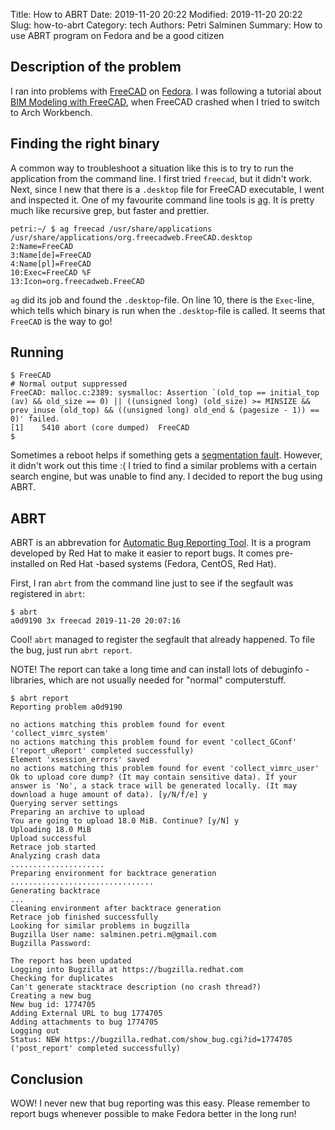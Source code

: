 Title: How to ABRT 
Date: 2019-11-20 20:22
Modified: 2019-11-20 20:22
Slug: how-to-abrt 
Category: tech
Authors: Petri Salminen
Summary: How to use ABRT program on Fedora and be a good citizen

## Description of the problem

I ran into problems with [FreeCAD](https://freecadweb.org) on [Fedora](https://getfedora.org). I was following a tutorial about [BIM Modeling with FreeCAD](https://www.freecadweb.org/wiki/Manual:BIM_modeling), when FreeCAD crashed when I tried to switch to Arch Workbench.

## Finding the right binary

A common way to troubleshoot a situation like this is to try to run the application from the command line. I first tried `freecad`, but it didn't work. Next, since I new that there is a `.desktop` file for FreeCAD executable, I went and inspected it. One of my favourite command line tools is [ag](https://github.com/ggreer/the_silver_searcher). It is pretty much like recursive grep, but faster and prettier.

```
petri:~/ $ ag freecad /usr/share/applications
/usr/share/applications/org.freecadweb.FreeCAD.desktop
2:Name=FreeCAD
3:Name[de]=FreeCAD
4:Name[pl]=FreeCAD
10:Exec=FreeCAD %F
13:Icon=org.freecadweb.FreeCAD
```

`ag` did its job and found the `.desktop`-file. On line 10, there is the `Exec`-line, which tells which binary is run when the `.desktop`-file is called. It seems that `FreeCAD` is the way to go!

## Running

```
$ FreeCAD
# Normal output suppressed
FreeCAD: malloc.c:2389: sysmalloc: Assertion `(old_top == initial_top (av) && old_size == 0) || ((unsigned long) (old_size) >= MINSIZE && prev_inuse (old_top) && ((unsigned long) old_end & (pagesize - 1)) == 0)' failed.
[1]    5410 abort (core dumped)  FreeCAD
$
```

Sometimes a reboot helps if something gets a [segmentation fault](https://en.wikipedia.org/wiki/Segmentation_fault). However, it didn't work out this time :( I tried to find a similar problems with a certain search engine, but was unable to find any. I decided to report the bug using ABRT.

## ABRT

ABRT is an abbrevation for [Automatic Bug Reporting Tool](https://access.redhat.com/documentation/en-us/red_hat_enterprise_linux/6/html/deployment_guide/ch-abrt). It is a program developed by Red Hat to make it easier to report bugs. It comes pre-installed on Red Hat -based systems (Fedora, CentOS, Red Hat).

First, I ran `abrt` from the command line just to see if the segfault was registered in `abrt`:

```
$ abrt
a0d9190 3x freecad 2019-11-20 20:07:16
```

Cool! `abrt` managed to register the segfault that already happened. To file the bug, just run `abrt report`.

NOTE! The report can take a long time and can install lots of debuginfo -libraries, which are not usually needed for "normal" computerstuff.

```
$ abrt report
Reporting problem a0d9190

no actions matching this problem found for event 'collect_vimrc_system'
no actions matching this problem found for event 'collect_GConf'
('report_uReport' completed successfully)
Element 'xsession_errors' saved
no actions matching this problem found for event 'collect_vimrc_user'
Ok to upload core dump? (It may contain sensitive data). If your answer is 'No', a stack trace will be generated locally. (It may download a huge amount of data). [y/N/f/e] y
Querying server settings
Preparing an archive to upload
You are going to upload 18.0 MiB. Continue? [y/N] y
Uploading 18.0 MiB
Upload successful
Retrace job started
Analyzing crash data
.....................
Preparing environment for backtrace generation
................................
Generating backtrace
...
Cleaning environment after backtrace generation
Retrace job finished successfully
Looking for similar problems in bugzilla
Bugzilla User name: salminen.petri.m@gmail.com
Bugzilla Password:

The report has been updated
Logging into Bugzilla at https://bugzilla.redhat.com
Checking for duplicates
Can't generate stacktrace description (no crash thread?)
Creating a new bug
New bug id: 1774705
Adding External URL to bug 1774705
Adding attachments to bug 1774705
Logging out
Status: NEW https://bugzilla.redhat.com/show_bug.cgi?id=1774705
('post_report' completed successfully)
```

## Conclusion

WOW! I never new that bug reporting was this easy. Please remember to report bugs whenever possible to make Fedora better in the long run!

